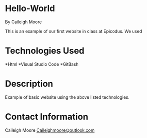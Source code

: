 # **Hello-World**
By Caileigh Moore

This is an example of our first website in class at Epicodus.
We used 
# **Technologies Used**
*Html
*Visual Studio Code
*GitBash
# Description
Example of basic website using the above listed technologies.

# Contact Information
Caileigh Moore Caileighmoore@outlook.com
